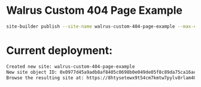 # Walrus Custom 404 Page Example

```bash
site-builder publish --site-name walrus-custom-404-page-example --max-concurrent 10 --ws-resources ws-resources.json --epochs 100 dist
```

# Current deployment:
```bash
Created new site: walrus-custom-404-page-example
New site object ID: 0x0977d45a9adb8af8405c0698b0e049de05f8c89da75ca16ac6a6cba76031519f
Browse the resulting site at: https://8htysetewx9t54cm7kmtw7pylv8rlam40c863n7sp6l58600v.walrus.site
```